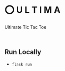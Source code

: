 # ⭕ U L T I M A
Ultimate Tic Tac Toe
<!-- Private repo whilst under development, publicise upon submission -->

<br>

## Run Locally
* `flask run`
